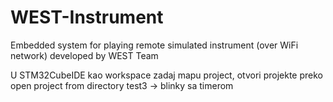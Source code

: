 # WEST-Instrument
Embedded system for playing remote simulated instrument (over WiFi network) developed by WEST Team

U STM32CubeIDE kao workspace zadaj mapu project, otvori projekte preko open project from directory
  test3 -> blinky sa timerom 
